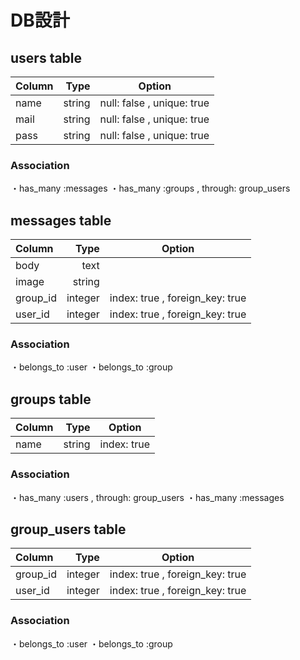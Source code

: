 
# DB設計

## users table

|Column|Type|Option|
|:--|--:|:--:|
|name |string|null: false , unique: true|
|mail|string|null: false , unique: true|
|pass|string|null: false , unique: true|

### Association
・has_many :messages
・has_many :groups , through: group_users 


## messages table

|Column|Type|Option|
|:--|--:|:--:|
|body |text||
|image|string||
|group_id|integer|index: true , foreign_key: true|
|user_id|integer|index: true , foreign_key: true|

### Association
・belongs_to :user
・belongs_to :group


## groups table

|Column|Type|Option|
|:--|--:|:--:|
|name|string|index: true|

### Association
・has_many :users , through: group_users 
・has_many :messages


## group_users table

|Column|Type|Option|
|:--|--:|:--:|
|group_id |integer|index: true , foreign_key: true|
|user_id|integer|index: true , foreign_key: true|

### Association
・belongs_to :user
・belongs_to :group

